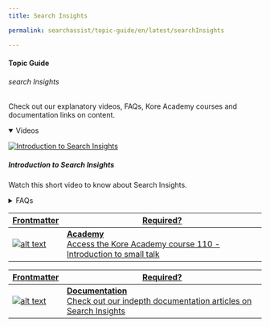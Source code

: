 ```yaml
---
title: Search Insights

permalink: searchassist/topic-guide/en/latest/searchInsights

---
```

#### Topic Guide
###### search Insights

  Check out our explanatory videos, FAQs, Kore Academy courses and documentation links on content.

<details class="introduction-video" open>
  <summary>Videos
  </summary>
  
   [![Introduction to Search Insights](images/VideoCoverImage.png)](https://drive.google.com/file/d/1ohhg7dfgPL0pWVzr8i2kjKveUwO9qy_o/preview)

  ##### Introduction to Search Insights
  Watch this short video to know about Search Insights.

</details>

<details>
  <summary>FAQs
  </summary>

  <a class="doc-link" target="_blank" href="https://docs.kore.ai/searchassist/concepts/analyzing-performance/analyzing-search-performance/#Getting_Insights_from_Search_Queries">
 
  How can I use my search insights to improve relevance?

</a>

 <a class="doc-link" target="_blank" href="https://docs.kore.ai/searchassist/concepts/analyzing-performance/analyzing-search-performance/#Getting_Insights_from_Search_Queries">
 
  What are positive and negative feedback metrics?

</a>
 
  
<a class="doc-link" target="_blank" href="https://docs.kore.ai/searchassist/concepts/analyzing-performance/analyzing-search-performance/#Getting_Insights_from_Search_Queries">

  How do I enable or disable user feedback for search?

</a>



</details>



<a class="doc-link" target="_blank" href="https://academy.kore.ai/learningpath/course-110---introduction-to-small-talk">
 

| Frontmatter | Required? |
|-------------|-------------|
| ![alt text](images/docIcon.svg "Title") | **Academy**  <br /> Access the Kore Academy course 110 - Introduction to small talk | 


</a>


<a class="doc-link" target="_blank" href="https://docs.kore.ai/searchassist/concepts/analyzing-performance/analyzing-search-performance/#Getting_Insights_from_Search_Queries">
 

| Frontmatter | Required? |
|-------------|-------------|
| ![alt text](images/docIcon.svg "Title") | **Documentation**  <br /> Check out our indepth documentation articles on Search Insights | 


</a>
